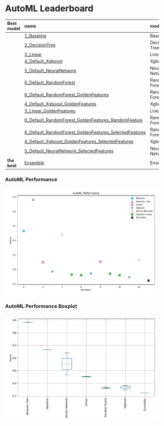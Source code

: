 # AutoML Leaderboard

| Best model   | name                                                                                                                       | model_type     | metric_type   |   metric_value |   train_time |
|:-------------|:---------------------------------------------------------------------------------------------------------------------------|:---------------|:--------------|---------------:|-------------:|
|              | [1_Baseline](1_Baseline/README.md)                                                                                         | Baseline       | logloss       |       0.665558 |         0.22 |
|              | [2_DecisionTree](2_DecisionTree/README.md)                                                                                 | Decision Tree  | logloss       |       0.882843 |         8.17 |
|              | [3_Linear](3_Linear/README.md)                                                                                             | Linear         | logloss       |       0.449757 |         6.55 |
|              | [4_Default_Xgboost](4_Default_Xgboost/README.md)                                                                           | Xgboost        | logloss       |       0.383808 |         4    |
|              | [5_Default_NeuralNetwork](5_Default_NeuralNetwork/README.md)                                                               | Neural Network | logloss       |       0.639516 |         3.68 |
|              | [6_Default_RandomForest](6_Default_RandomForest/README.md)                                                                 | Random Forest  | logloss       |       0.364165 |         7.2  |
|              | [6_Default_RandomForest_GoldenFeatures](6_Default_RandomForest_GoldenFeatures/README.md)                                   | Random Forest  | logloss       |       0.359508 |         7.47 |
|              | [4_Default_Xgboost_GoldenFeatures](4_Default_Xgboost_GoldenFeatures/README.md)                                             | Xgboost        | logloss       |       0.371979 |         4.01 |
|              | [3_Linear_GoldenFeatures](3_Linear_GoldenFeatures/README.md)                                                               | Linear         | logloss       |       0.453837 |         7.91 |
|              | [6_Default_RandomForest_GoldenFeatures_RandomFeature](6_Default_RandomForest_GoldenFeatures_RandomFeature/README.md)       | Random Forest  | logloss       |       0.369989 |         7.24 |
|              | [6_Default_RandomForest_GoldenFeatures_SelectedFeatures](6_Default_RandomForest_GoldenFeatures_SelectedFeatures/README.md) | Random Forest  | logloss       |       0.360324 |         2.95 |
|              | [4_Default_Xgboost_GoldenFeatures_SelectedFeatures](4_Default_Xgboost_GoldenFeatures_SelectedFeatures/README.md)           | Xgboost        | logloss       |       0.346536 |         2.34 |
|              | [5_Default_NeuralNetwork_SelectedFeatures](5_Default_NeuralNetwork_SelectedFeatures/README.md)                             | Neural Network | logloss       |       0.466259 |         2.4  |
| **the best** | [Ensemble](Ensemble/README.md)                                                                                             | Ensemble       | logloss       |       0.323021 |         2.28 |

### AutoML Performance
![AutoML Performance](ldb_performance.png)

### AutoML Performance Boxplot
![AutoML Performance Boxplot](ldb_performance_boxplot.png)